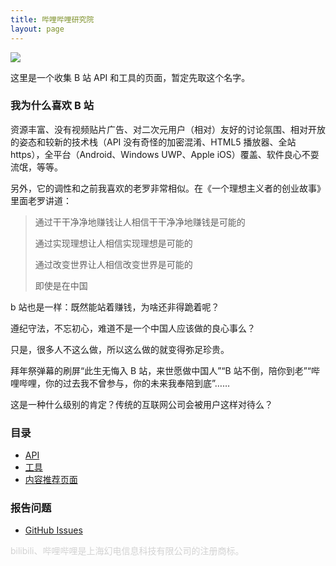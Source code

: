 ```yaml
---
title: 哔哩哔哩研究院
layout: page
---
```


![](https://o0stweauh.qnssl.com/page402.jpg)

这里是一个收集 B 站 API 和工具的页面，暂定先取这个名字。

### 我为什么喜欢 B 站

资源丰富、没有视频贴片广告、对二次元用户（相对）友好的讨论氛围、相对开放的姿态和较新的技术栈（API 没有奇怪的加密混淆、HTML5 播放器、全站 https），全平台（Android、Windows UWP、Apple iOS）覆盖、软件良心不耍流氓，等等。

另外，它的调性和之前我喜欢的老罗非常相似。在《一个理想主义者的创业故事》里面老罗讲道：

> 通过干干净净地赚钱让人相信干干净净地赚钱是可能的
>
> 通过实现理想让人相信实现理想是可能的
>
> 通过改变世界让人相信改变世界是可能的
>
> 即使是在中国

b 站也是一样：既然能站着赚钱，为啥还非得跪着呢？

遵纪守法，不忘初心，难道不是一个中国人应该做的良心事么？

只是，很多人不这么做，所以这么做的就变得弥足珍贵。

拜年祭弹幕的刷屏“此生无悔入 B 站，来世愿做中国人”“B 站不倒，陪你到老”“哔哩哔哩，你的过去我不曾参与，你的未来我奉陪到底”……

这是一种什么级别的肯定？传统的互联网公司会被用户这样对待么？

### 目录

- [API](api)
- [工具](tools)
- [内容推荐页面](recommends)

### 报告问题

- [GitHub Issues](https://github.com/duoduoeeee/bilibili-institute/issues)

<p style="color:lightgrey">bilibili、哔哩哔哩是上海幻电信息科技有限公司的注册商标。</p>
